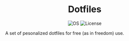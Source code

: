 <h1 align=center>Dotfiles</h1> 

<div align=center>

![OS](https://img.shields.io/badge/Debian-blue?style=for-the-badge&logo=debian&logoColor=white&label=OS&labelColor=Crimson)
![License](https://img.shields.io/badge/GPL3-tomato?style=for-the-badge&logo=gnu&logoColor=white&label=License&labelColor=brown)

</div> 

A set of pesonalized dotfiles for free (as in freedom) use.
